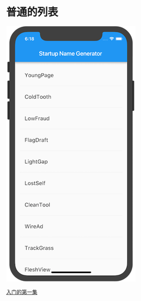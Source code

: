 # 普通的列表

![](ListView.builder.png)


[入门的第一集](https://codelabs.flutter-io.cn/codelabs/first-flutter-app-pt2-cn/index.html)

